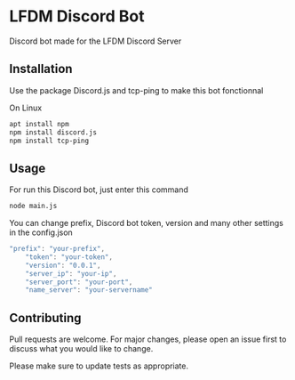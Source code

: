 # LFDM Discord Bot

Discord bot made for the LFDM Discord Server

## Installation

Use the package Discord.js and tcp-ping to make this bot fonctionnal

On Linux
```bash
apt install npm
npm install discord.js
npm install tcp-ping
```

## Usage

For run this Discord bot, just enter this command

```bash
node main.js
```

You can change prefix, Discord bot token, version and many other settings in the config.json

```javascript
"prefix": "your-prefix",
	"token": "your-token",
    "version": "0.0.1",
    "server_ip": "your-ip",
    "server_port": "your-port",
    "name_server": "your-servername"
```

## Contributing
Pull requests are welcome. For major changes, please open an issue first to discuss what you would like to change.

Please make sure to update tests as appropriate.
